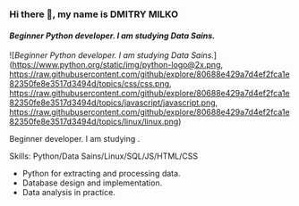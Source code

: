 ### Hi there 👋, my name is **DMITRY MILKO**
#### *Beginner Python developer. I am studying Data Sains.*
![*Beginner Python developer. I am studying Data Sains.*](https://www.python.org/static/img/python-logo@2x.png, https://raw.githubusercontent.com/github/explore/80688e429a7d4ef2fca1e82350fe8e3517d3494d/topics/css/css.png, https://raw.githubusercontent.com/github/explore/80688e429a7d4ef2fca1e82350fe8e3517d3494d/topics/javascript/javascript.png, https://raw.githubusercontent.com/github/explore/80688e429a7d4ef2fca1e82350fe8e3517d3494d/topics/linux/linux.png)

Beginner  developer. I am studying .

Skills: Python/Data Sains/Linux/SQL/JS/HTML/CSS

- Python for extracting and processing data.
- Database design and implementation.
- Data analysis in practice.




 





